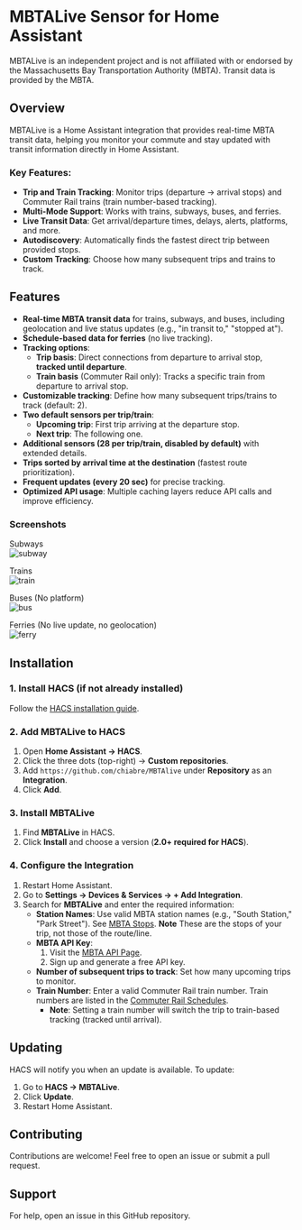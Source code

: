 # MBTALive Sensor for Home Assistant  

MBTALive is an independent project and is not affiliated with or endorsed by the Massachusetts Bay Transportation Authority (MBTA). Transit data is provided by the MBTA.  

## Overview  

MBTALive is a Home Assistant integration that provides real-time MBTA transit data, helping you monitor your commute and stay updated with transit information directly in Home Assistant.  

### Key Features:  
- **Trip and Train Tracking**: Monitor trips (departure → arrival stops) and Commuter Rail trains (train number-based tracking).  
- **Multi-Mode Support**: Works with trains, subways, buses, and ferries.  
- **Live Transit Data**: Get arrival/departure times, delays, alerts, platforms, and more.  
- **Autodiscovery**: Automatically finds the fastest direct trip between provided stops.  
- **Custom Tracking**: Choose how many subsequent trips and trains to track.  

## Features  

- **Real-time MBTA transit data** for trains, subways, and buses, including geolocation and live status updates (e.g., "in transit to," "stopped at").  
- **Schedule-based data for ferries** (no live tracking).  
- **Tracking options**:  
  - **Trip basis**: Direct connections from departure to arrival stop, **tracked until departure**.  
  - **Train basis** (Commuter Rail only): Tracks a specific train from departure to arrival stop.  
- **Customizable tracking**: Define how many subsequent trips/trains to track (default: 2).  
- **Two default sensors per trip/train**:  
  - **Upcoming trip**: First trip arriving at the departure stop.  
  - **Next trip**: The following one.  
- **Additional sensors (28 per trip/train, disabled by default)** with extended details.  
- **Trips sorted by arrival time at the destination** (fastest route prioritization).  
- **Frequent updates (every 20 sec)** for precise tracking.  
- **Optimized API usage**: Multiple caching layers reduce API calls and improve efficiency.  

### Screenshots  
Subways  
![subway](images/subway.png)  

Trains  
![train](images/train.png)  

Buses (No platform)  
![bus](images/bus.png)  

Ferries (No live update, no geolocation)  
![ferry](images/ferry.png)  

## Installation  

### 1. Install HACS (if not already installed)  
Follow the [HACS installation guide](https://hacs.xyz/).  

### 2. Add MBTALive to HACS  
1. Open **Home Assistant → HACS**.  
2. Click the three dots (top-right) → **Custom repositories**.  
3. Add `https://github.com/chiabre/MBTAlive` under **Repository** as an **Integration**.  
4. Click **Add**.  

### 3. Install MBTALive  
1. Find **MBTALive** in HACS.  
2. Click **Install** and choose a version (**2.0+ required for HACS**).  

### 4. Configure the Integration  
1. Restart Home Assistant.  
2. Go to **Settings → Devices & Services → + Add Integration**.  
3. Search for **MBTALive** and enter the required information:  
   - **Station Names**: Use valid MBTA station names (e.g., "South Station," "Park Street"). See [MBTA Stops](https://www.mbta.com/stops/subway). **Note** These are the stops of your trip, not those of the route/line.
   - **MBTA API Key**:  
     1. Visit the [MBTA API Page](https://api-v3.mbta.com/).  
     2. Sign up and generate a free API key.  
   - **Number of subsequent trips to track**: Set how many upcoming trips to monitor.  
   - **Train Number**: Enter a valid Commuter Rail train number. Train numbers are listed in the [Commuter Rail Schedules](https://www.mbta.com/schedules/commuter-rail).  
     - **Note**: Setting a train number will switch the trip to train-based tracking (tracked until arrival).  

## Updating  

HACS will notify you when an update is available. To update:  
1. Go to **HACS → MBTALive**.  
2. Click **Update**.  
3. Restart Home Assistant.  

## Contributing  

Contributions are welcome! Feel free to open an issue or submit a pull request.  

## Support  

For help, open an issue in this GitHub repository.  
